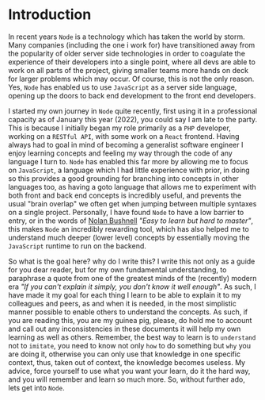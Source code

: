 # Introduction

In recent years `Node` is a technology which has taken the world by storm. Many companies (including the one i work for) have transitioned away from the popularity of older server side technologies in order to coagulate the experience of their developers into a single point, where all devs are able to work on all parts of the project, giving smaller teams more hands on deck for larger problems which may occur. Of course, this is not the only reason. Yes, `Node` has enabled us to use `JavaScript` as a server side language, opening up the doors to back end development to the front end developers.

I started my own journey in `Node` quite recently, first using it in a professional capacity as of January this year (2022), you could say I am late to the party. This is because I initially began my role primarily as a `PHP` developer, working on a `RESTful API`, with some work on a `React` frontend. Having always had to goal in mind of becoming a generalist software engineer I enjoy learning concepts and feeling my way through the code of any language I turn to. `Node` has enabled this far more by allowing me to focus on `JavaScript`, a language which I had little experience with prior, in doing so this provides a good grounding for branching into concepts in other languages too, as having a goto language that allows me to experiment with both front and back end concepts is incredibly useful, and prevents the usual "brain overlap" we often get when jumping between multiple syntaxes on a single project. Personally, I have found `Node` to have a low barrier to entry, or in the words of [Nolan Bushnell](https://en.wikipedia.org/wiki/Nolan_Bushnell) <em>"Easy to learn but hard to master"</em>, this makes `Node` an incredibly rewarding tool, which has also helped me to understand much deeper (lower level) concepts by essentially moving the `JavaScript` runtime to run on the backend.

So what is the goal here? why do I write this? I write this not only as a guide for you dear reader, but for my own fundamental understanding, to paraphrase a quote from one of the greatest minds of the (recently) modern era <em>"If you can't explain it simply, you don't know it well enough"</em>. As such, I have made it my goal for each thing I learn to be able to explain it to my colleagues and peers, as and when it is needed, in the most simplistic manner possible to enable others to understand the concepts. As such, if you are reading this, you are my guinea pig, please, do hold me to account and call out any inconsistencies in these documents it will help my own learning as well as others. Remember, the best way to learn is to `understand` not to `imitate`, you need to know not only `how` to do something but `why` you are doing it, otherwise you can only use that knowledge in one specific context, thus, taken out of context, the knowledge becomes useless. My advice, force yourself to use what you want your learn, do it the hard way, and you will remember and learn so much more. So, without further ado, lets get into `Node`.
